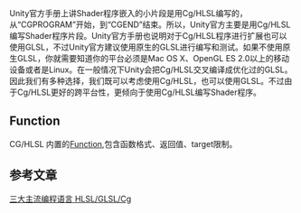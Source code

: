 Unity官方手册上讲Shader程序嵌入的小片段是用Cg/HLSL编写的，从“CGPROGRAM”开始，到“CGEND”结束。所以，Unity官方主要是用Cg/HLSL编写Shader程序片段。Unity官方手册也说明对于Cg/HLSL程序进行扩展也可以使用GLSL，不过Unity官方建议使用原生的GLSL进行编写和测试。如果不使用原生GLSL，你就需要知道你的平台必须是Mac OS X、OpenGL ES 2.0以上的移动设备或者是Linux。在一般情况下Unity会把Cg/HLSL交叉编译成优化过的GLSL。因此我们有多种选择，我们既可以考虑使用Cg/HLSL，也可以使用GLSL。不过由于Cg/HLSL更好的跨平台性，更倾向于使用Cg/HLSL编写Shader程序。

## Function
CG/HLSL 内置的[Function](Function/README.md),包含函数格式、返回值、target限制。


## 参考文章
[三大主流编程语言 HLSL/GLSL/Cg](https://www.cnblogs.com/maple-share/p/5415811.html)